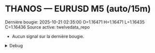 # THANOS — EURUSD M5 (auto/15m)
Dernière bougie: 2025-10-21 02:35:00  O=1.16471  H=1.16471  L=1.16435  C=1.16436
Source active: twelvedata_repo

- Aucun signal sur la dernière bougie.

<details><summary>Debug</summary>

- TD_API_KEY manquant.

</details>